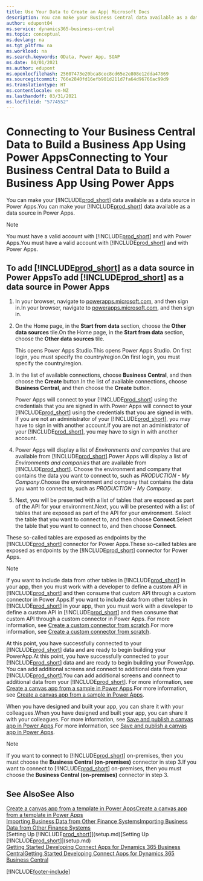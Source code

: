 ```yaml
---
title: Use Your Data to Create an App| Microsoft Docs
description: You can make your Business Central data available as a data source and specify an OData URL of your web services to build a business app using Power Apps.
author: edupont04
ms.service: dynamics365-business-central
ms.topic: conceptual
ms.devlang: na
ms.tgt_pltfrm: na
ms.workload: na
ms.search.keywords: OData, Power App, SOAP
ms.date: 04/01/2021
ms.author: edupont
ms.openlocfilehash: 25607473e20bca8cec8cd65e2e808e12dda47869
ms.sourcegitcommit: 766e2840fd16efb901d211d7fa64d96766ac99d9
ms.translationtype: HT
ms.contentlocale: en-NZ
ms.lasthandoff: 03/31/2021
ms.locfileid: "5774552"
---
```

# <a name="connecting-to-your-business-central-data-to-build-a-business-app-using-power-apps"></a><span data-ttu-id="0bd43-103">Connecting to Your Business Central Data to Build a Business App Using Power Apps</span><span class="sxs-lookup"><span data-stu-id="0bd43-103">Connecting to Your Business Central Data to Build a Business App Using Power Apps</span></span>

<span data-ttu-id="0bd43-104">You can make your [!INCLUDE[prod_short](includes/prod_short.md)] data available as a data source in Power Apps.</span><span class="sxs-lookup"><span data-stu-id="0bd43-104">You can make your [!INCLUDE[prod_short](includes/prod_short.md)] data available as a data source in Power Apps.</span></span>  

> [!NOTE]  
> <span data-ttu-id="0bd43-105">You must have a valid account with [!INCLUDE[prod_short](includes/prod_short.md)] and with Power Apps.</span><span class="sxs-lookup"><span data-stu-id="0bd43-105">You must have a valid account with [!INCLUDE[prod_short](includes/prod_short.md)] and with Power Apps.</span></span>  

## <a name="to-add-prod_short-as-a-data-source-in-power-apps"></a><span data-ttu-id="0bd43-106">To add [!INCLUDE[prod_short](includes/prod_short.md)] as a data source in Power Apps</span><span class="sxs-lookup"><span data-stu-id="0bd43-106">To add [!INCLUDE[prod_short](includes/prod_short.md)] as a data source in Power Apps</span></span>

1. <span data-ttu-id="0bd43-107">In your browser, navigate to [powerapps.microsoft.com](https://powerapps.microsoft.com/), and then sign in.</span><span class="sxs-lookup"><span data-stu-id="0bd43-107">In your browser, navigate to [powerapps.microsoft.com](https://powerapps.microsoft.com/), and then sign in.</span></span>
2. <span data-ttu-id="0bd43-108">On the Home page, in the **Start from data** section, choose the **Other data sources** tile.</span><span class="sxs-lookup"><span data-stu-id="0bd43-108">On the Home page, in the **Start from data** section, choose the **Other data sources** tile.</span></span>  

    <span data-ttu-id="0bd43-109">This opens Power Apps Studio.</span><span class="sxs-lookup"><span data-stu-id="0bd43-109">This opens Power Apps Studio.</span></span> <span data-ttu-id="0bd43-110">On first login, you must specify the country/region.</span><span class="sxs-lookup"><span data-stu-id="0bd43-110">On first login, you must specify the country/region.</span></span>  
3. <span data-ttu-id="0bd43-111">In the list of available connections, choose **Business Central**, and then choose the **Create** button.</span><span class="sxs-lookup"><span data-stu-id="0bd43-111">In the list of available connections, choose **Business Central**, and then choose the **Create** button.</span></span>

    <span data-ttu-id="0bd43-112">Power Apps will connect to your [!INCLUDE[prod_short](includes/prod_short.md)] using the credentials that you are signed in with.</span><span class="sxs-lookup"><span data-stu-id="0bd43-112">Power Apps will connect to your [!INCLUDE[prod_short](includes/prod_short.md)] using the credentials that you are signed in with.</span></span> <span data-ttu-id="0bd43-113">If you are not an administrator of your [!INCLUDE[prod_short](includes/prod_short.md)], you may have to sign in with another account.</span><span class="sxs-lookup"><span data-stu-id="0bd43-113">If you are not an administrator of your [!INCLUDE[prod_short](includes/prod_short.md)], you may have to sign in with another account.</span></span>  

4. <span data-ttu-id="0bd43-114">Power Apps will display a list of *Environments and companies* that are available from [!INCLUDE[prod_short](includes/prod_short.md)].</span><span class="sxs-lookup"><span data-stu-id="0bd43-114">Power Apps will display a list of *Environments and companies* that are available from [!INCLUDE[prod_short](includes/prod_short.md)].</span></span> <span data-ttu-id="0bd43-115">Choose the environment and company that contains the data you want to connect to, such as *PRODUCTION - My Company*.</span><span class="sxs-lookup"><span data-stu-id="0bd43-115">Choose the environment and company that contains the data you want to connect to, such as *PRODUCTION - My Company*.</span></span>  

5. <span data-ttu-id="0bd43-116">Next, you will be presented with a list of tables that are exposed as part of the API for your environment.</span><span class="sxs-lookup"><span data-stu-id="0bd43-116">Next, you will be presented with a list of tables that are exposed as part of the API for your environment.</span></span> <span data-ttu-id="0bd43-117">Select the table that you want to connect to, and then choose **Connect**.</span><span class="sxs-lookup"><span data-stu-id="0bd43-117">Select the table that you want to connect to, and then choose **Connect**.</span></span>

<span data-ttu-id="0bd43-118">These so-called tables are exposed as endpoints by the [!INCLUDE[prod_short](includes/prod_short.md)] connector for Power Apps.</span><span class="sxs-lookup"><span data-stu-id="0bd43-118">These so-called tables are exposed as endpoints by the [!INCLUDE[prod_short](includes/prod_short.md)] connector for Power Apps.</span></span>  

> [!NOTE]
> <span data-ttu-id="0bd43-119">If you want to include data from other tables in [!INCLUDE[prod_short](includes/prod_short.md)] in your app, then you must work with a developer to define a custom API in [!INCLUDE[prod_short](includes/prod_short.md)] and then consume that custom API through a custom connector in Power Apps.</span><span class="sxs-lookup"><span data-stu-id="0bd43-119">If you want to include data from other tables in [!INCLUDE[prod_short](includes/prod_short.md)] in your app, then you must work with a developer to define a custom API in [!INCLUDE[prod_short](includes/prod_short.md)] and then consume that custom API through a custom connector in Power Apps.</span></span> <span data-ttu-id="0bd43-120">For more information, see [Create a custom connector from scratch](/connectors/custom-connectors/define-blank).</span><span class="sxs-lookup"><span data-stu-id="0bd43-120">For more information, see [Create a custom connector from scratch](/connectors/custom-connectors/define-blank).</span></span>  

<span data-ttu-id="0bd43-121">At this point, you have successfully connected to your [!INCLUDE[prod_short](includes/prod_short.md)] data and are ready to begin building your PowerApp.</span><span class="sxs-lookup"><span data-stu-id="0bd43-121">At this point, you have successfully connected to your [!INCLUDE[prod_short](includes/prod_short.md)] data and are ready to begin building your PowerApp.</span></span> <span data-ttu-id="0bd43-122">You can add additional screens and connect to additional data from your [!INCLUDE[prod_short](includes/prod_short.md)].</span><span class="sxs-lookup"><span data-stu-id="0bd43-122">You can add additional screens and connect to additional data from your [!INCLUDE[prod_short](includes/prod_short.md)].</span></span> <span data-ttu-id="0bd43-123">For more information, see [Create a canvas app from a sample in Power Apps](/powerapps/maker/canvas-apps/open-and-run-a-sample-app).</span><span class="sxs-lookup"><span data-stu-id="0bd43-123">For more information, see [Create a canvas app from a sample in Power Apps](/powerapps/maker/canvas-apps/open-and-run-a-sample-app).</span></span>  

<span data-ttu-id="0bd43-124">When you have designed and built your app, you can share it with your colleagues.</span><span class="sxs-lookup"><span data-stu-id="0bd43-124">When you have designed and built your app, you can share it with your colleagues.</span></span> <span data-ttu-id="0bd43-125">For more information, see [Save and publish a canvas app in Power Apps](/powerapps/maker/canvas-apps/save-publish-app).</span><span class="sxs-lookup"><span data-stu-id="0bd43-125">For more information, see [Save and publish a canvas app in Power Apps](/powerapps/maker/canvas-apps/save-publish-app).</span></span>  

> [!NOTE]
> <span data-ttu-id="0bd43-126">If you want to connect to [!INCLUDE[prod_short](includes/prod_short.md)] on-premises, then you must choose the **Business Central (on-premises)** connector in step 3.</span><span class="sxs-lookup"><span data-stu-id="0bd43-126">If you want to connect to [!INCLUDE[prod_short](includes/prod_short.md)] on-premises, then you must choose the **Business Central (on-premises)** connector in step 3.</span></span>  

## <a name="see-also"></a><span data-ttu-id="0bd43-127">See Also</span><span class="sxs-lookup"><span data-stu-id="0bd43-127">See Also</span></span>

[<span data-ttu-id="0bd43-128">Create a canvas app from a template in Power Apps</span><span class="sxs-lookup"><span data-stu-id="0bd43-128">Create a canvas app from a template in Power Apps</span></span>](/powerapps/maker/canvas-apps/get-started-test-drive)  
[<span data-ttu-id="0bd43-129">Importing Business Data from Other Finance Systems</span><span class="sxs-lookup"><span data-stu-id="0bd43-129">Importing Business Data from Other Finance Systems</span></span>](across-import-data-configuration-packages.md)  
<span data-ttu-id="0bd43-130">[Setting Up [!INCLUDE[prod_short](includes/prod_short.md)]](setup.md)</span><span class="sxs-lookup"><span data-stu-id="0bd43-130">[Setting Up [!INCLUDE[prod_short](includes/prod_short.md)]](setup.md)</span></span>  
[<span data-ttu-id="0bd43-131">Getting Started Developing Connect Apps for Dynamics 365 Business Central</span><span class="sxs-lookup"><span data-stu-id="0bd43-131">Getting Started Developing Connect Apps for Dynamics 365 Business Central</span></span>](/dynamics365/business-central/dev-itpro/developer/devenv-develop-connect-apps)  


[!INCLUDE[footer-include](includes/footer-banner.md)]